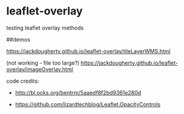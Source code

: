 # leaflet-overlay
testing leaflet overlay methods

##demos

https://jackdougherty.github.io/leaflet-overlay/tileLayerWMS.html

(not working - file too large?) https://jackdougherty.github.io/leaflet-overlay/imageOverlay.html


code credits:
- http://bl.ocks.org/bentrm/5aaedf8f2bd9361e280d

- https://github.com/lizardtechblog/Leaflet.OpacityControls
